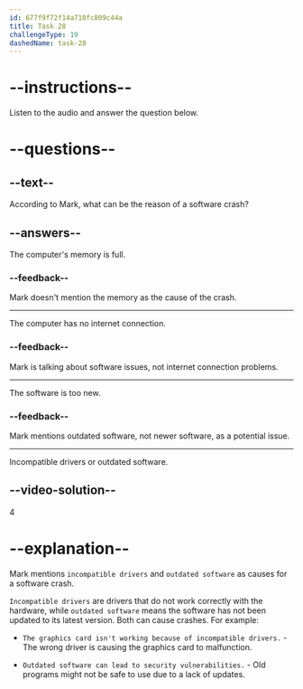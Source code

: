 ```yaml
---
id: 677f9f72f14a710fc809c44a
title: Task 28
challengeType: 19
dashedName: task-28
---
```


<!-- (audio) Mark: And if there's a software crash, it can be because of incompatible drivers or outdated software. -->

# --instructions--

Listen to the audio and answer the question below.

# --questions--

## --text--

According to Mark, what can be the reason of a software crash?

## --answers--

The computer's memory is full.

### --feedback--

Mark doesn't mention the memory as the cause of the crash.

---

The computer has no internet connection.

### --feedback--

Mark is talking about software issues, not internet connection problems.

---

The software is too new.

### --feedback--

Mark mentions outdated software, not newer software, as a potential issue.

---

Incompatible drivers or outdated software.

## --video-solution--

4

# --explanation--

Mark mentions `incompatible drivers` and `outdated software` as causes for a software crash.

`Incompatible drivers` are drivers that do not work correctly with the hardware, while `outdated software` means the software has not been updated to its latest version. Both can cause crashes. For example:

- `The graphics card isn't working because of incompatible drivers.` - The wrong driver is causing the graphics card to malfunction.

- `Outdated software can lead to security vulnerabilities.` - Old programs might not be safe to use due to a lack of updates.
